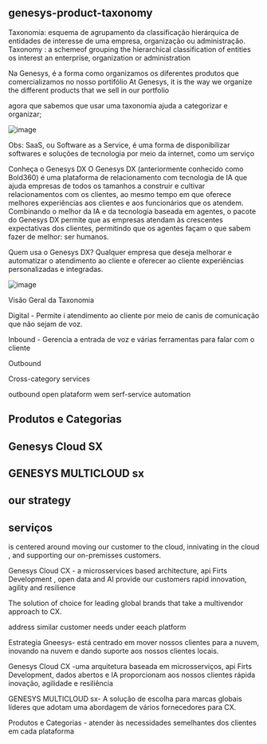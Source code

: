## genesys-product-taxonomy

Taxonomia: esquema de agrupamento da classificação hierárquica de entidades de interesse de uma empresa, organização ou administração.
Taxonomy : a schemeof grouping the hierarchical classification of entities os interest an enterprise, organization or administration

Na Genesys, é a forma como organizamos os diferentes produtos que comercializamos no nosso portifólio
At Genesys, it is the way we organize the different products that we sell in our portfolio

agora que sabemos que usar uma taxonomia ajuda a categorizar e organizar; 

![image](https://user-images.githubusercontent.com/52088444/152831332-d4146cd8-a10a-4ac4-aaa4-f01c258aad06.png)

Obs:
SaaS, ou Software as a Service, é uma forma de disponibilizar softwares e soluções de tecnologia por meio da internet, como um serviço

Conheça o Genesys DX
O Genesys DX (anteriormente conhecido como Bold360) é uma plataforma de relacionamento com tecnologia de IA que ajuda empresas de todos os tamanhos a construir e cultivar relacionamentos com os clientes, ao mesmo tempo em que oferece melhores experiências aos clientes e aos funcionários que os atendem. Combinando o melhor da IA e da tecnologia baseada em agentes, o pacote do Genesys DX permite que as empresas atendam às crescentes expectativas dos clientes, permitindo que os agentes façam o que sabem fazer de melhor: ser humanos.

Quem usa o Genesys DX?
Qualquer empresa que deseja melhorar e automatizar o atendimento ao cliente e oferecer ao cliente experiências personalizadas e integradas.

![image](https://user-images.githubusercontent.com/52088444/152843938-7720e3fe-d4eb-4a04-80c7-07334bfd064c.png)


Visão Geral da Taxonomia

Digital - Permite i atendimento ao cliente por meio de canis de comunicação que não sejam de voz.

Inbound - Gerencia a entrada de voz e várias ferramentas para falar com o cliente

Outbound

Cross-category services

outbound
open plataform 
wem
serf-service automation

## Produtos e Categorias
## Genesys Cloud SX
## GENESYS MULTICLOUD sx
## our strategy


## serviços
is centered around moving our customer to the cloud, innivating in the cloud , and supporting our on-premisses customers.

Genesys Cloud CX - a microsservices based architecture, api Firts Development , open data and AI provide our customers rapid innovation, agility and resilience

The solution of choice for leading global brands that take a multivendor approach to CX.

address similar customer needs under eeach platform



Estrategia Gneesys- está centrado em mover nossos clientes para a nuvem, inovando na nuvem e dando suporte aos nossos clientes locais.

Genesys Cloud CX -uma arquitetura baseada em microsserviços, api Firts Development, dados abertos e IA proporcionam aos nossos clientes rápida inovação, agilidade e resiliência

GENESYS MULTICLOUD sx- A solução de escolha para marcas globais líderes que adotam uma abordagem de vários fornecedores para CX.

Produtos e Categorias - atender às necessidades semelhantes dos clientes em cada plataforma


